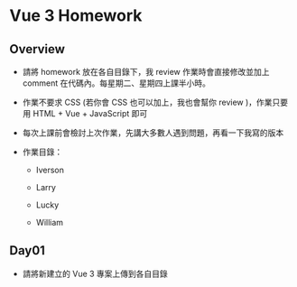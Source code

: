 # Vue 3 Homework

## Overview

* 請將 homework 放在各自目錄下，我 review 作業時會直接修改並加上 comment 在代碼內。每星期二、星期四上課半小時。

* 作業不要求 CSS (若你會 CSS 也可以加上，我也會幫你 review )，作業只要用 HTML + Vue + JavaScript 即可

* 每次上課前會檢討上次作業，先講大多數人遇到問題，再看一下我寫的版本

* 作業目錄：

  * Iverson

  * Larry

  * Lucky

  * William


## Day01

* 請將新建立的 Vue 3 專案上傳到各自目錄